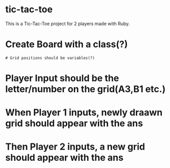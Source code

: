 # tic-tac-toe

This is a Tic-Tac-Toe project for 2 players made with Ruby.

# Create Board with a class(?)
    # Grid positions should be variables(?)
# Player Input should be the letter/number on the grid(A3,B1 etc.)
# When Player 1 inputs, newly draawn grid should appear with the ans
# Then Player 2 inputs, a new grid should appear with the ans